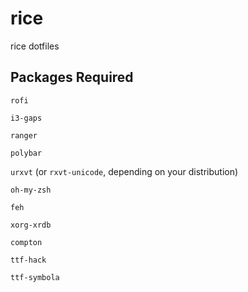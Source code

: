 # rice
rice dotfiles

## Packages Required

`rofi`

`i3-gaps`

`ranger`

`polybar`

`urxvt` (or `rxvt-unicode`, depending on your distribution)

`oh-my-zsh`

`feh`

`xorg-xrdb`

`compton`

`ttf-hack`

`ttf-symbola`
